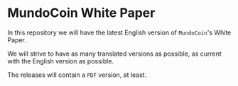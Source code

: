 # MundoCoin White Paper

In this repository we will have the latest English version of `MundoCoin`'s White Paper.

We will strive to have as many translated versions as possible, as current with the English version as possible.

The releases will contain a `PDF` version, at least.

